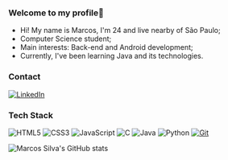 ### Welcome to my profile👋

- Hi! My name is Marcos, I'm 24 and live nearby of São Paulo;
- Computer Science student;
- Main interests: Back-end and Android development;
- Currently, I've been learning Java and its technologies.
### Contact
[![LinkedIn](https://img.shields.io/badge/LinkedIn-0077B5?style=for-the-badge&logo=linkedin&logoColor=white)](https://www.linkedin.com/in/marcos-l-silva/)

### Tech Stack
![HTML5](https://img.shields.io/badge/HTML5-E34F26?style=for-the-badge&logo=html5&logoColor=white)
![CSS3](https://img.shields.io/badge/CSS3-1572B6?style=for-the-badge&logo=css3&logoColor=white)
![JavaScript](https://img.shields.io/badge/JavaScript-F7DF1E?style=for-the-badge&logo=javascript&logoColor=black)
![C](https://img.shields.io/badge/C-00599C?style=for-the-badge&logo=c&logoColor=white)
![Java](https://img.shields.io/badge/java-%23ED8B00.svg?style=for-the-badge&logo=openjdk&logoColor=white)
![Python](https://img.shields.io/badge/python-3670A0?style=for-the-badge&logo=python&logoColor=ffdd54)
[![Git](https://img.shields.io/badge/Git-000?style=for-the-badge&logo=git&logoColor=E94D5F)](https://git-scm.com/doc)

![Marcos Silva's GitHub stats](https://github-readme-stats.vercel.app/api?username=lmarcosz&show_icons=true&theme=tokyonight)
